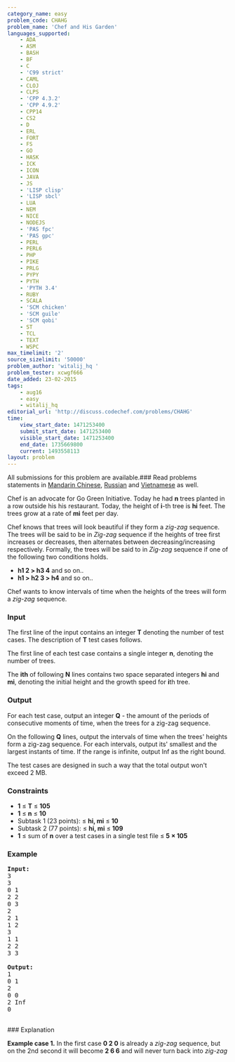 ```yaml
---
category_name: easy
problem_code: CHAHG
problem_name: 'Chef and His Garden'
languages_supported:
    - ADA
    - ASM
    - BASH
    - BF
    - C
    - 'C99 strict'
    - CAML
    - CLOJ
    - CLPS
    - 'CPP 4.3.2'
    - 'CPP 4.9.2'
    - CPP14
    - CS2
    - D
    - ERL
    - FORT
    - FS
    - GO
    - HASK
    - ICK
    - ICON
    - JAVA
    - JS
    - 'LISP clisp'
    - 'LISP sbcl'
    - LUA
    - NEM
    - NICE
    - NODEJS
    - 'PAS fpc'
    - 'PAS gpc'
    - PERL
    - PERL6
    - PHP
    - PIKE
    - PRLG
    - PYPY
    - PYTH
    - 'PYTH 3.4'
    - RUBY
    - SCALA
    - 'SCM chicken'
    - 'SCM guile'
    - 'SCM qobi'
    - ST
    - TCL
    - TEXT
    - WSPC
max_timelimit: '2'
source_sizelimit: '50000'
problem_author: 'witalij_hq '
problem_tester: xcwgf666
date_added: 23-02-2015
tags:
    - aug16
    - easy
    - witalij_hq
editorial_url: 'http://discuss.codechef.com/problems/CHAHG'
time:
    view_start_date: 1471253400
    submit_start_date: 1471253400
    visible_start_date: 1471253400
    end_date: 1735669800
    current: 1493558113
layout: problem
---
```

All submissions for this problem are available.###  Read problems statements in [Mandarin Chinese](http://www.codechef.com/download/translated/AUG16/mandarin/CHAHG.pdf), [Russian](http://www.codechef.com/download/translated/AUG16/russian/CHAHG.pdf) and [Vietnamese](http://www.codechef.com/download/translated/AUG16/vietnamese/CHAHG.pdf) as well.

Chef is an advocate for Go Green Initiative. Today he had **n** trees planted in a row outside his his restaurant. Today, the height of **i**-th tree is **hi** feet. The trees grow at a rate of **mi** feet per day.

Chef knows that trees will look beautiful if they form a _zig-zag_ sequence. The trees will be said to be in _Zig-zag_ sequence if the heights of tree first increases or decreases, then alternates between decreasing/increasing respectively. Formally, the trees will be said to in _Zig-zag_ sequence if one of the following two conditions holds.

- **h1 2 > h3 4** and so on..
- **h1 > h2 3 > h4** and so on..

Chef wants to know intervals of time when the heights of the trees will form a _zig-zag_ sequence.

### Input

The first line of the input contains an integer **T** denoting the number of test cases. The description of **T** test cases follows.

The first line of each test case contains a single integer **n**, denoting the number of trees.

The **ith** of following **N** lines contains two space separated integers **hi** and **mi**, denoting the initial height and the growth speed for **i**th tree.

### Output

For each test case, output an integer **Q** - the amount of the periods of consecutive moments of time, when the trees for a zig-zag sequence.

On the following **Q** lines, output the intervals of time when the trees' heights form a zig-zag sequence. For each intervals, output its' smallest and the largest instants of time. If the range is infinite, output Inf as the right bound.

The test cases are designed in such a way that the total output won't exceed 2 MB.

### Constraints

- **1** ≤ **T** ≤ **105**
- **1** ≤ **n** ≤ **10**
- Subtask 1 (23 points):  ≤ ****hi**, **mi**** ≤ **10**
- Subtask 2 (77 points):  ≤ ****hi**, **mi**** ≤ **109**
- **1** ≤ sum of **n** over a test cases in a single test file ≤ **5 × 105**

### Example

<pre><b>Input:</b>
<tt>3
3
0 1
2 2
0 3
2
2 1
1 2
3
1 1
2 2
3 3</tt>

<b>Output:</b>
<tt>1
0 1
2
0 0
2 Inf
0</tt>

</pre>### Explanation
**Example case 1.** In the first case **0 2 0** is already a _zig-zag_ sequence, but on the 2nd second it will become **2 6 6** and will never turn back into _zig-zag_
